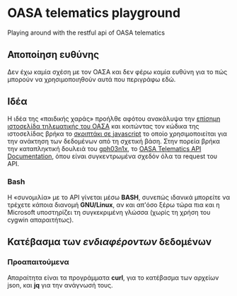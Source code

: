 # OASA telematics playground
Playing around with the restful api of OASA telematics 

## Αποποίηση ευθύνης
Δεν έχω καμία σχέση με τον ΟΑΣΑ και δεν φέρω καμία ευθύνη για το πώς μπορούν να χρησιμοποιηθούν αυτά που περιγράφω εδώ.

## Ιδέα
Η ιδέα της «παιδικής χαράς» προήλθε αφότου ανακάλυψα την [επίσημη ιστοσελίδα τηλεματικής του ΟΑΣΑ](http://telematics.oasa.gr) και κοιτώντας τον κώδικα της ιστοσελίδας βρήκα το [σκριπτάκι σε javascript](http://telematics.oasa.gr/js/script.js) το οποίο χρησιμοποιείται για την ανάκτηση των δεδομένων από τη σχετική βάση. Στην πορεία βρήκα την καταπληκτική δουλειά του [gph03n1x](https://github.com/gph03n1x), το [OASA Telematics API Documentation](https://github.com/gph03n1x/OASA-Telematics-API-Documentation), όπου είναι συγκεντρωμένα σχεδόν όλα τα request του API.

### Bash
Η «συνομιλία» με το API γίνεται μέσω **BASH**, συνεπώς ιδανικά μπορείτε να τρέχετε κάποια διανομή **GNU/Linux**, αν και απ'όσο ξέρω τώρα πια και η Microsoft υποστηρίζει τη συγκεκριμένη γλώσσα (χωρίς τη χρήση του cygwin απαραιτήτως).

## Κατέβασμα των *ενδιαφέροντων* δεδομένων
### Προαπαιτούμενα
Απαραίτητα είναι τα προγράμματα **curl**, για το κατέβασμα των αρχείων json, και **jq** για την ανάγνωσή τους.

